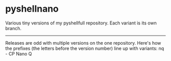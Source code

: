 # pyshellnano
Various tiny versions of my pyshellfull repository. Each variant is its own branch.
***
Releases are odd with multiple versions on the one repository. Here's how the prefixes (the letters before the version number) line up with variants:
nq - CP Nano Q
